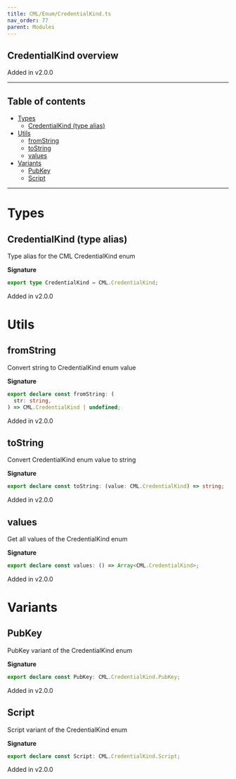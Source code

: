 ```yaml
---
title: CML/Enum/CredentialKind.ts
nav_order: 77
parent: Modules
---
```


## CredentialKind overview

Added in v2.0.0

---

<h2 class="text-delta">Table of contents</h2>

- [Types](#types)
  - [CredentialKind (type alias)](#credentialkind-type-alias)
- [Utils](#utils)
  - [fromString](#fromstring)
  - [toString](#tostring)
  - [values](#values)
- [Variants](#variants)
  - [PubKey](#pubkey)
  - [Script](#script)

---

# Types

## CredentialKind (type alias)

Type alias for the CML CredentialKind enum

**Signature**

```ts
export type CredentialKind = CML.CredentialKind;
```

Added in v2.0.0

# Utils

## fromString

Convert string to CredentialKind enum value

**Signature**

```ts
export declare const fromString: (
  str: string,
) => CML.CredentialKind | undefined;
```

Added in v2.0.0

## toString

Convert CredentialKind enum value to string

**Signature**

```ts
export declare const toString: (value: CML.CredentialKind) => string;
```

Added in v2.0.0

## values

Get all values of the CredentialKind enum

**Signature**

```ts
export declare const values: () => Array<CML.CredentialKind>;
```

Added in v2.0.0

# Variants

## PubKey

PubKey variant of the CredentialKind enum

**Signature**

```ts
export declare const PubKey: CML.CredentialKind.PubKey;
```

Added in v2.0.0

## Script

Script variant of the CredentialKind enum

**Signature**

```ts
export declare const Script: CML.CredentialKind.Script;
```

Added in v2.0.0

